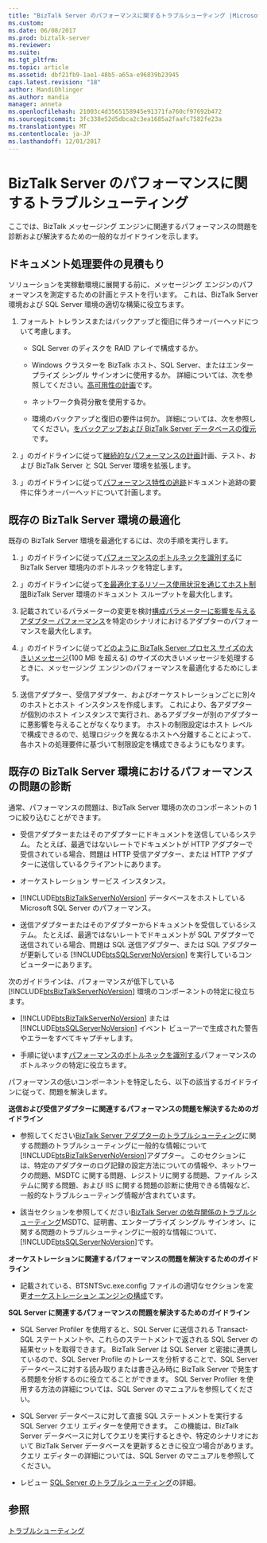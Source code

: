 ```yaml
---
title: "BizTalk Server のパフォーマンスに関するトラブルシューティング |Microsoft ドキュメント"
ms.custom: 
ms.date: 06/08/2017
ms.prod: biztalk-server
ms.reviewer: 
ms.suite: 
ms.tgt_pltfrm: 
ms.topic: article
ms.assetid: dbf21fb9-1ae1-48b5-a65a-e96839b23945
caps.latest.revision: "18"
author: MandiOhlinger
ms.author: mandia
manager: anneta
ms.openlocfilehash: 21003c4d3565158945e91371fa760cf97692b472
ms.sourcegitcommit: 3fc338e52d5dbca2c3ea1685a2faafc7582fe23a
ms.translationtype: MT
ms.contentlocale: ja-JP
ms.lasthandoff: 12/01/2017
---
```

# <a name="troubleshooting-biztalk-server-performance"></a>BizTalk Server のパフォーマンスに関するトラブルシューティング
ここでは、BizTalk メッセージング エンジンに関連するパフォーマンスの問題を診断および解決するための一般的なガイドラインを示します。  
  
## <a name="estimating-document-processing-requirements"></a>ドキュメント処理要件の見積もり  
 ソリューションを実稼動環境に展開する前に、メッセージング エンジンのパフォーマンスを測定するための計画とテストを行います。 これは、BizTalk Server 環境および SQL Server 環境の適切な構築に役立ちます。  
  
1.  フォールト トレランスまたはバックアップと復旧に伴うオーバーヘッドについて考慮します。  
  
    -   SQL Server のディスクを RAID アレイで構成するか。  
  
    -   Windows クラスターを BizTalk ホスト、SQL Server、またはエンタープライズ シングル サインオンに使用するか。 詳細については、次を参照してください。[高可用性の計画](../core/planning-for-high-availability3.md)です。  
  
    -   ネットワーク負荷分散を使用するか。  
  
    -   環境のバックアップと復旧の要件は何か。 詳細については、次を参照してください。[をバックアップおよび BizTalk Server データベースの復元](../core/backing-up-and-restoring-biztalk-server-databases.md)です。  
  
2.  」のガイドラインに従って[継続的なパフォーマンスの計画](../core/planning-for-sustained-performance.md)計画、テスト、および BizTalk Server と SQL Server 環境を拡張します。  
  
3.  」のガイドラインに従って[パフォーマンス特性の追跡](../core/tracking-performance-characteristics.md)ドキュメント追跡の要件に伴うオーバーヘッドについて計画します。  
  
## <a name="optimizing-an-existing-biztalk-server-environment"></a>既存の BizTalk Server 環境の最適化  
 既存の BizTalk Server 環境を最適化するには、次の手順を実行します。  
  
1.  」のガイドラインに従って[パフォーマンスのボトルネックを識別する](../core/identifying-performance-bottlenecks.md)に BizTalk Server 環境内のボトルネックを特定します。  
  
2.  」のガイドラインに従って[を最適化するリソース使用状況を通じてホスト制限](../core/optimizing-resource-usage-through-host-throttling.md)BizTalk Server 環境のドキュメント スループットを最大化します。  
  
3.  記載されているパラメーターの変更を検討[構成パラメーターに影響を与えるアダプター パフォーマンス](../core/configuration-parameters-that-affect-adapter-performance.md)を特定のシナリオにおけるアダプターのパフォーマンスを最大化します。  
  
4.  」のガイドラインに従って[どのように BizTalk Server プロセス サイズの大きいメッセージ](../core/how-biztalk-server-processes-large-messages.md)(100 MB を超える) のサイズの大きいメッセージを処理するときに、メッセージング エンジンのパフォーマンスを最適化するためにします。  
  
5.  送信アダプター、受信アダプター、およびオーケストレーションごとに別々のホストとホスト インスタンスを作成します。 これにより、各アダプターが個別のホスト インスタンスで実行され、あるアダプターが別のアダプターに悪影響を与えることがなくなります。 ホストの制限設定はホスト レベルで構成できるので、処理ロジックを異なるホストへ分離することによって、各ホストの処理要件に基づいて制限設定を構成できるようにもなります。  
  
## <a name="diagnosing-performance-problems-in-an-existing-biztalk-server-environment"></a>既存の BizTalk Server 環境におけるパフォーマンスの問題の診断  
 通常、パフォーマンスの問題は、BizTalk Server 環境の次のコンポーネントの 1 つに絞り込むことができます。  
  
-   受信アダプターまたはそのアダプターにドキュメントを送信しているシステム。 たとえば、最適ではないレートでドキュメントが HTTP アダプターで受信されている場合、問題は HTTP 受信アダプター、または HTTP アダプターに送信しているクライアントにあります。  
  
-   オーケストレーション サービス インスタンス。  
  
-   [!INCLUDE[btsBizTalkServerNoVersion](../includes/btsbiztalkservernoversion-md.md)] データベースをホストしている Microsoft SQL Server のパフォーマンス。  
  
-   送信アダプターまたはそのアダプターからドキュメントを受信しているシステム。 たとえば、最適ではないレートでドキュメントが SQL アダプターで送信されている場合、問題は SQL 送信アダプター、または SQL アダプターが更新している [!INCLUDE[btsSQLServerNoVersion](../includes/btssqlservernoversion-md.md)] を実行しているコンピューターにあります。  
  
 次のガイドラインは、パフォーマンスが低下している [!INCLUDE[btsBizTalkServerNoVersion](../includes/btsbiztalkservernoversion-md.md)] 環境のコンポーネントの特定に役立ちます。  
  
-   [!INCLUDE[btsBizTalkServerNoVersion](../includes/btsbiztalkservernoversion-md.md)] または [!INCLUDE[btsSQLServerNoVersion](../includes/btssqlservernoversion-md.md)] イベント ビューアーで生成された警告やエラーをすべてキャプチャします。  
  
-   手順に従います[パフォーマンスのボトルネックを識別する](../core/identifying-performance-bottlenecks.md)パフォーマンスのボトルネックの特定に役立ちます。  
  
 パフォーマンスの低いコンポーネントを特定したら、以下の該当するガイドラインに従って、問題を解決します。  
  
 **送信および受信アダプターに関連するパフォーマンスの問題を解決するためのガイドライン**  
  
-   参照してください[BizTalk Server アダプターのトラブルシューティング](../core/troubleshooting-biztalk-server-adapters.md)に関する問題のトラブルシューティングに一般的な情報について[!INCLUDE[btsBizTalkServerNoVersion](../includes/btsbiztalkservernoversion-md.md)]アダプター。 このセクションには、特定のアダプターのログ記録の設定方法についての情報や、ネットワークの問題、MSDTC に関する問題、レジストリに関する問題、ファイル システムに関する問題、および IIS に関する問題の診断に使用できる情報など、一般的なトラブルシューティング情報が含まれています。  
  
-   該当セクションを参照してください[BizTalk Server の依存関係のトラブルシューティング](../core/troubleshooting-biztalk-server-dependencies.md)MSDTC、証明書、エンタープライズ シングル サインオン、に関する問題のトラブルシューティングに一般的な情報について、[!INCLUDE[btsSQLServerNoVersion](../includes/btssqlservernoversion-md.md)]です。  
  
 **オーケストレーションに関連するパフォーマンスの問題を解決するためのガイドライン**  
  
-   記載されている、BTSNTSvc.exe.config ファイルの適切なセクションを変更[オーケストレーション エンジンの構成](../core/orchestration-engine-configuration.md)です。  
  
 **SQL Server に関連するパフォーマンスの問題を解決するためのガイドライン**  
  
-   SQL Server Profiler を使用すると、SQL Server に送信される Transact-SQL ステートメントや、これらのステートメントで返される SQL Server の結果セットを取得できます。 BizTalk Server は SQL Server と密接に連携しているので、SQL Server Profile のトレースを分析することで、SQL Server データベースに対する読み取りまたは書き込み時に BizTalk Server で発生する問題を分析するのに役立てることができます。 SQL Server Profiler を使用する方法の詳細については、SQL Server のマニュアルを参照してください。  
  
-   SQL Server データベースに対して直接 SQL ステートメントを実行する SQL Server クエリ エディターを使用できます。 この機能は、BizTalk Server データベースに対してクエリを実行するときや、特定のシナリオにおいて BizTalk Server データベースを更新するときに役立つ場合があります。 クエリ エディターの詳細については、SQL Server のマニュアルを参照してください。  
  
-   レビュー [SQL Server のトラブルシューティング](../core/troubleshooting-sql-server.md)の詳細。  
  
## <a name="see-also"></a>参照  
 [トラブルシューティング](../core/troubleshooting.md)